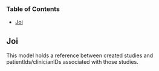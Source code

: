 <!-- Generated by documentation.js. Update this documentation by updating the source code. -->

### Table of Contents

-   [Joi](#joi)

## Joi

This model holds a reference between created studies and patientIds/clinicianIDs associated with those studies.
